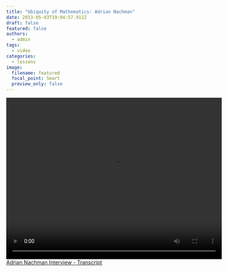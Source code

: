 ```yaml
---
title: "Ubiquity of Mathematics: Adrian Nachman"
date: 2013-05-03T19:04:57.911Z
draft: false
featured: false
authors:
  - admin
tags:
  - video
categories:
  - lessons
image:
  filename: featured
  focal_point: Smart
  preview_only: false
---
```



<video controls height="432" width="576">
	<source src="https://share.math.toronto.edu/users/rcerezo/7b36ef3d2f00a1d6e9e3b1c9da202e25.mp4" type='video/mp4;codecs="avc1.42E01E,mp4a.40.2"'>
	<source src="https://share.math.toronto.edu/users/rcerezo/4c3571a8dc392c0ea096c39d32a18349.ogg" type='video/ogg;codecs="theora,vorbis"'>
	<source src="https://share.math.toronto.edu/users/rcerezo/2bc5216c01567bf7320b130d2b9f12db.webm" type='video/webm; codecs="vp8,vorbis"'>
	Your browser does not support the &lt;video&gt; tag.
</video>
<br>
<a href='http://blog.math.toronto.edu/colliand/files/2013/05/Adrian-Nachman-Interview-Transcript.pdf'>Adrian Nachman Interview - Transcript</a>
